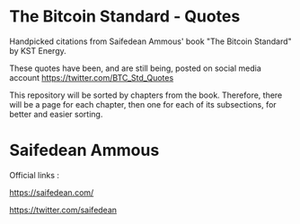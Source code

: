 # The Bitcoin Standard - Quotes
Handpicked citations from Saifedean Ammous' book "The Bitcoin Standard" by KST Energy.

These quotes have been, and are still being, posted on social media account https://twitter.com/BTC_Std_Quotes

This repository will be sorted by chapters from the book. Therefore, there will be a page for each chapter, then one for each of its subsections, for better and easier sorting.

# Saifedean Ammous

Official links :

https://saifedean.com/

https://twitter.com/saifedean
